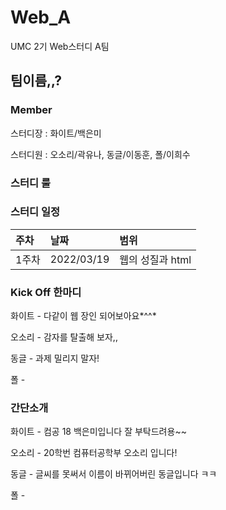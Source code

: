 # Web_A
UMC 2기 Web스터디 A팀

## 팀이름,,?

### Member
스터디장 : 화이트/백은미

스터디원 : 오소리/곽유나, 동글/이동훈, 폴/이희수

### 스터디 룰

### 스터디 일정

|주차|날짜|범위|
|:---|:---|:---|
|1주차|2022/03/19|웹의 성질과 html|

### Kick Off 한마디
화이트 - 다같이 웹 장인 되어보아요*^^*

오소리 - 감자를 탈출해 보자,,

동글 - 과제 밀리지 말자!

폴 -

### 간단소개
화이트 - 컴공 18 백은미입니다 잘 부탁드려용~~

오소리 - 20학번 컴퓨터공학부 오소리 입니다! 

동글 - 글씨를 못써서 이름이 바뀌어버린 동글입니다 ㅋㅋ

폴 -

